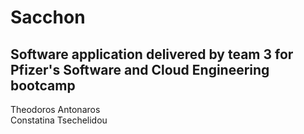 # Sacchon
## Software application delivered by team 3 for Pfizer's Software and Cloud Engineering bootcamp
Theodoros Antonaros  
Constatina Tsechelidou
